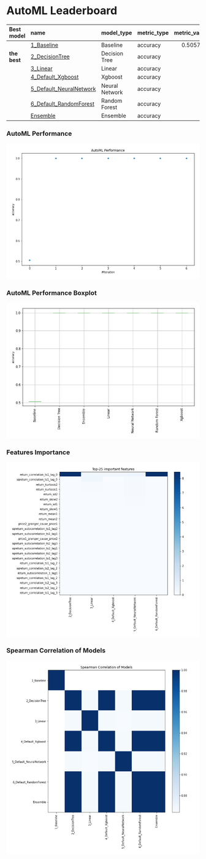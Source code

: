 # AutoML Leaderboard

| Best model   | name                                                         | model_type     | metric_type   |   metric_value |   train_time |
|:-------------|:-------------------------------------------------------------|:---------------|:--------------|---------------:|-------------:|
|              | [1_Baseline](1_Baseline/README.md)                           | Baseline       | accuracy      |       0.505747 |         2.18 |
| **the best** | [2_DecisionTree](2_DecisionTree/README.md)                   | Decision Tree  | accuracy      |       1        |         5.73 |
|              | [3_Linear](3_Linear/README.md)                               | Linear         | accuracy      |       1        |         5.4  |
|              | [4_Default_Xgboost](4_Default_Xgboost/README.md)             | Xgboost        | accuracy      |       1        |         5.37 |
|              | [5_Default_NeuralNetwork](5_Default_NeuralNetwork/README.md) | Neural Network | accuracy      |       1        |         4.04 |
|              | [6_Default_RandomForest](6_Default_RandomForest/README.md)   | Random Forest  | accuracy      |       1        |         9.09 |
|              | [Ensemble](Ensemble/README.md)                               | Ensemble       | accuracy      |       1        |         0.17 |

### AutoML Performance
![AutoML Performance](ldb_performance.png)

### AutoML Performance Boxplot
![AutoML Performance Boxplot](ldb_performance_boxplot.png)

### Features Importance
![features importance across models](features_heatmap.png)



### Spearman Correlation of Models
![models spearman correlation](correlation_heatmap.png)

